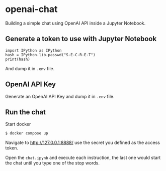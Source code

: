 # openai-chat

Building a simple chat using OpenAI API
inside a Jupyter Notebook.

## Generate a token to use with Jupyter Notebook

```
import IPython as IPython
hash = IPython.lib.passwd("S-E-C-R-E-T")
print(hash)
```

And dump it in `.env` file.

## OpenAI API Key

Generate an OpenAI API Key
and dump it in `.env` file.

## Run the chat

Start docker

```
$ docker compose up
```

Navigate to http://127.0.0.1:8888/
use the secret you defined as the access token.

Open the `chat.ipynb`
and execute each instruction,
the last one would start the chat
until you type one of the stop words.
